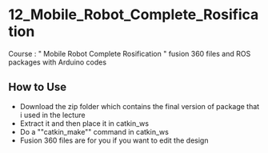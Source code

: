 # 12_Mobile_Robot_Complete_Rosification
Course : " Mobile Robot Complete Rosification " fusion 360 files and ROS packages with Arduino codes

## How to Use
- Download the zip folder which contains the final version of package that i used in the lecture
- Extract it and then place it in catkin_ws
- Do a ""catkin_make"" command in catkin_ws
- Fusion 360 files are for you if you want to edit the design
